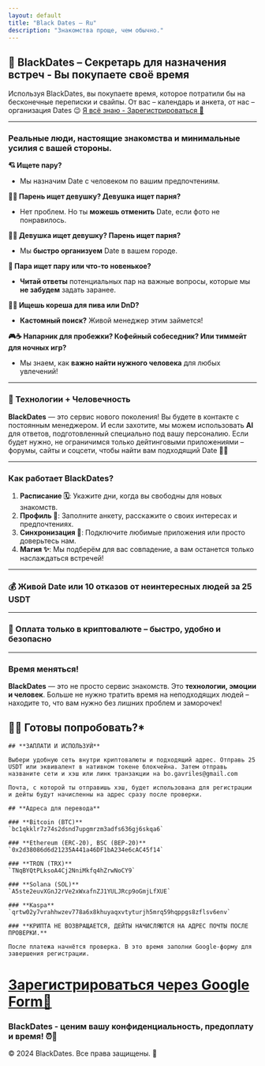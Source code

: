 ```yaml
---
layout: default
title: "Black Dates – Ru"
description: "Знакомства проще, чем обычно."
---
```


## 🖤 BlackDates – Секретарь для назначения встреч - Вы покупаете своё время

Используя BlackDates, вы покупаете время, которое потратили бы на бесконечные переписки и свайпы. От вас – календарь и анкета, от нас – организация Dates 😉 [Я всё знаю - Зарегистрироваться 🖤](signup.html)

---

### Реальные люди, настоящие знакомства и минимальные усилия с вашей стороны.

**💘 Ищете пару?**  
- Мы назначим Date с человеком по вашим предпочтениям.

**👦👧 Парень ищет девушку? Девушка ищет парня?**  
- Нет проблем. Но ты **можешь отменить** Date, если фото не понравилось.

**🏳️‍🌈 Девушка ищет девушку? Парень ищет парня?**  
- Мы **быстро организуем** Date в вашем городе.

**💑 Пара ищет пару или что-то новенькое?**  
- **Читай ответы** потенциальных пар на важные вопросы, которые мы **не забудем** задать заранее.

**🎲🍻 Ищешь кореша для пива или DnD?**  
- **Кастомный поиск?** Живой менеджер этим займется!

**🎮☕ Напарник для пробежки? Кофейный собеседник? Или тиммейт для ночных игр?**  
- Мы знаем, как **важно найти нужного человека** для любых увлечений!

---

### **🤖 Технологии + Человечность**

**BlackDates** — это сервис нового поколения! Вы будете в контакте с постоянным менеджером. И если захотите, мы можем использовать **AI** для ответов, подготовленный специально под вашу персоналию. Если будет нужно, не ограничимся только дейтинговыми приложениями – форумы, сайты и соцсети, чтобы найти вам подходящий Date 🖤✨

---

### **Как работает BlackDates?**

1. **Расписание 🗓️**: Укажите дни, когда вы свободны для новых знакомств.  
2. **Профиль 📝**: Заполните анкету, расскажите о своих интересах и предпочтениях.  
3. **Синхронизация 🔄**: Подключите любимые приложения или просто доверьтесь нам.  
4. **Магия ✨**: Мы подберём для вас совпадение, а вам останется только наслаждаться встречей!

---

### 💰 Живой Date или 10 отказов от неинтересных людей за **25 USDT**

---

### 🚀 Оплата **только в криптовалюте** – быстро, удобно и безопасно

---

### **Время меняться!**

**BlackDates** — это не просто сервис знакомств. Это **технологии, эмоции и человек**. Больше не нужно тратить время на неподходящих людей – находите то, что вам нужно без лишних проблем и заморочек!

## 🖤👄 Готовы попробовать?*

```
## **ЗАПЛАТИ И ИСПОЛЬЗУЙ**  

Выбери удобную сеть внутри криптовалюты и подходящий адрес. Отправь 25 USDT или эквивалент в нативном токене блокчейна. Затем отправь названите сети и хэш или линк транзакции на bo.gavriles@gmail.com

Почта, с которой ты отправишь хэш, будет использована для регистрации и дейты будут начисленны на адрес сразу после проверки.

## **Адреса для перевода**  

### **Bitcoin (BTC)**  
`bc1qkklr7z74s2dsnd7upgmrzm3adfs636gj6skqa6`  

### **Ethereum (ERC-20), BSC (BEP-20)**  
`0x2d38086d6d21235A441a46DF1bA234e6cAC45f14`   

### **TRON (TRX)**  
`TNqBYQtPLksoA4Cj2NniMkfq4hZrwNoCY9`

### **Solana (SOL)**  
`A5ste2euvXGnJ2rVe2xWxafnZJ1YULJRcp9oGmjLfXUE` 

### **Kaspa**  
`qrtw02y7vrahhwzev778a6x8khuyaqxvtyturjh5mrq59hqppgs8zflsv6env`  
  
### **КРИПТА НЕ ВОЗВРАЩАЕТСЯ, ДЕЙТЫ НАЧИСЛЯЮТСЯ НА АДРЕС ПОЧТЫ ПОСЛЕ ПРОВЕРКИ.**

После платежа начнётся проверка. В это время заполни Google-форму для завершения регистрации.
```
# [Зарегистрироваться через Google Form🖤](signup.html)


### BlackDates - ценим вашу конфиденциальность, предоплату и время! ⏰🖤  


© 2024 BlackDates. Все права защищены. 🖤
